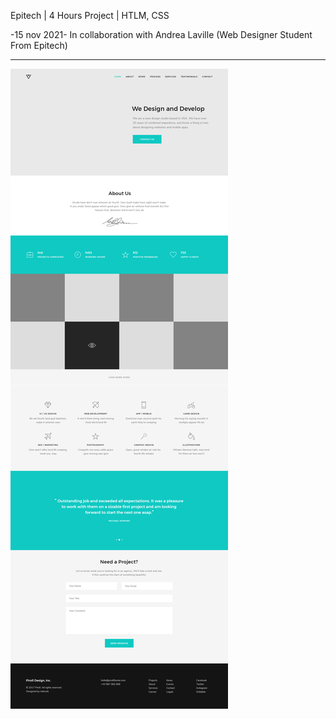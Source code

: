 Epitech | 4 Hours Project | HTLM, CSS

-15 nov 2021- In collaboration with Andrea Laville (Web Designer Student From Epitech)

---------------------------------------------------------------------------------------------
![Alt text](maquette/rendu.png?raw=true "Maquette")


